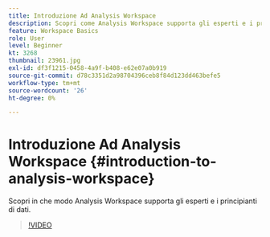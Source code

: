 ```yaml
---
title: Introduzione Ad Analysis Workspace
description: Scopri come Analysis Workspace supporta gli esperti e i principianti di dati
feature: Workspace Basics
role: User
level: Beginner
kt: 3268
thumbnail: 23961.jpg
exl-id: df3f1215-0458-4a9f-b408-e62e07a0b919
source-git-commit: d78c3351d2a98704396ceb8f84d123dd463befe5
workflow-type: tm+mt
source-wordcount: '26'
ht-degree: 0%

---
```


# Introduzione Ad Analysis Workspace {#introduction-to-analysis-workspace}

Scopri in che modo Analysis Workspace supporta gli esperti e i principianti di dati.

>[!VIDEO](https://video.tv.adobe.com/v/28165/?quality=12)
